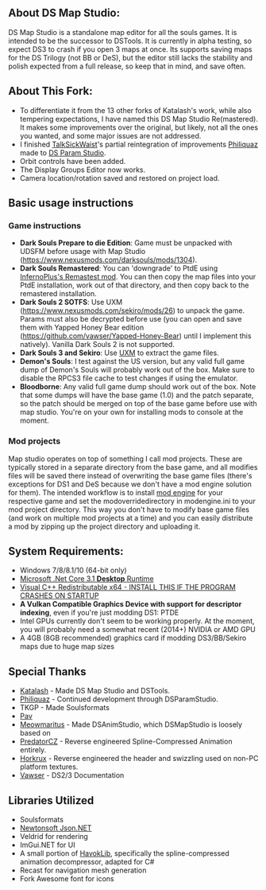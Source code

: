 ## About DS Map Studio:
DS Map Studio is a standalone map editor for all the souls games. It is intended to be the successor to DSTools. It is currently in alpha testing, so expect DS3 to crash if you open 3 maps at once. Its supports saving maps for the DS Trilogy (not BB or DeS), but the editor still lacks the stability and polish expected from a full release, so keep that in mind, and save often.

## About This Fork:
* To differentiate it from the 13 other forks of Katalash's work, while also tempering expectations, I have named this DS Map Studio Re(mastered). It makes some improvements over the original, but likely, not all the ones you wanted, and some major issues are not addressed.
* I finished [TalkSickWaist](https://github.com/TalkSickWaist)'s partial reintegration of improvements [Philiquaz](https://github.com/Philiquaz) made to [DS Param Studio](https://github.com/Philiquaz/DSParamStudio).
* Orbit controls have been added.
* The Display Groups Editor now works.
* Camera location/rotation saved and restored on project load.

## Basic usage instructions
### Game instructions
* **Dark Souls Prepare to die Edition**: Game must be unpacked with UDSFM before usage with Map Studio (https://www.nexusmods.com/darksouls/mods/1304).
* **Dark Souls Remastered**: You can 'downgrade' to PtdE using [InfernoPlus's Remastest mod](https://www.patreon.com/posts/58341679). You can then copy the map files into your PtdE installation, work out of that directory, and then copy back to the remastered installation.
* **Dark Souls 2 SOTFS**: Use UXM (https://www.nexusmods.com/sekiro/mods/26) to unpack the game. Params must also be decrypted before use (you can open and save them with Yapped Honey Bear edition (https://github.com/vawser/Yapped-Honey-Bear) until I implement this natively). Vanilla Dark Souls 2 is not supported.
* **Dark Souls 3 and Sekiro**: Use [UXM](https://www.nexusmods.com/sekiro/mods/26) to extract the game files.
* **Demon's Souls**: I test against the US version, but any valid full game dump of Demon's Souls will probably work out of the box. Make sure to disable the RPCS3 file cache to test changes if using the emulator.
* **Bloodborne**: Any valid full game dump should work out of the box. Note that some dumps will have the base game (1.0) and the patch separate, so the patch should be merged on top of the base game before use with map studio. You're on your own for installing mods to console at the moment.

### Mod projects
Map studio operates on top of something I call mod projects. These are typically stored in a separate directory from the base game, and all modifies files will be saved there instead of overwriting the base game files (there's exceptions for DS1 and DeS because we don't have a mod engine solution for them). The intended workflow is to install [mod engine](https://www.nexusmods.com/darksouls3/mods/332) for your respective game and set the modoverridedirectory in modengine.ini to your mod project directory. This way you don't have to modify base game files (and work on multiple mod projects at a time) and you can easily distribute a mod by zipping up the project directory and uploading it.

## System Requirements:
* Windows 7/8/8.1/10 (64-bit only)
* [Microsoft .Net Core 3.1 **Desktop** Runtime](https://dotnet.microsoft.com/download/dotnet-core/3.1)
* [Visual C++ Redistributable x64 - INSTALL THIS IF THE PROGRAM CRASHES ON STARTUP](https://aka.ms/vs/16/release/vc_redist.x64.exe)
* **A Vulkan Compatible Graphics Device with support for descriptor indexing**, even if you're just modding DS1: PTDE
* Intel GPUs currently don't seem to be working properly. At the moment, you will probably need a somewhat recent (2014+) NVIDIA or AMD GPU
* A 4GB (8GB recommended) graphics card if modding DS3/BB/Sekiro maps due to huge map sizes

## Special Thanks
* [Katalash](https://github.com/katalash) - Made DS Map Studio and DSTools.
* [Philiquaz](https://github.com/Philiquaz) - Continued development through DSParamStudio.
* TKGP - Made Soulsformats
* [Pav](https://github.com/JohrnaJohrna)
* [Meowmaritus](https://github.com/meowmaritus) - Made DSAnimStudio, which DSMapStudio is loosely based on
* [PredatorCZ](https://github.com/PredatorCZ) - Reverse engineered Spline-Compressed Animation entirely.
* [Horkrux](https://github.com/horkrux) - Reverse engineered the header and swizzling used on non-PC platform textures.
* [Vawser](https://github.com/vawser) - DS2/3 Documentation

## Libraries Utilized
* Soulsformats
* [Newtonsoft Json.NET](https://www.newtonsoft.com/json)
* Veldrid for rendering
* ImGui.NET for UI
* A small portion of [HavokLib](https://github.com/PredatorCZ/HavokLib), specifically the spline-compressed animation decompressor, adapted for C#
* Recast for navigation mesh generation
* Fork Awesome font for icons
